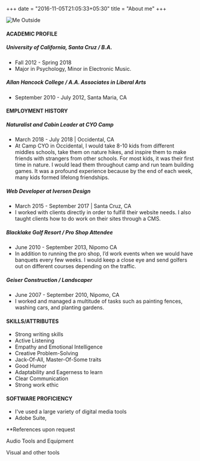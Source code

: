 +++
date = "2016-11-05T21:05:33+05:30"
title = "About me"
+++

<img src="/img/mic1.gif" alt="Me Outside"> <br>

<!-- > My dad, Gene Betts died November 18th, 2019   -->

<!-- In Broad terms, Paleblue.fm works to produce creative tech projects to document and pursue truth and document among civilizations, cultures, and peoples, to promote positive adaptation practices. Given the dramatic developments in technological changes, to increase empathy. The first project is a podcast that sounds kind of like life, the musical. It's a podcast that gives voice to every human across the social hierarchy, and finds the connections between our differences.

- By documenting and producing people that would otherwise not be recorded, we start a dialogue for their situation in an artistic way. Historically, sparking dialogue is a definitive method for increasing the quality of lives of the people whom the dialogue is about.</div>
-->

#### ACADEMIC PROFILE

##### University of California, Santa Cruz / B.A.

- Fall 2012 - Spring 2018
- Major in Psychology, Minor in Electronic Music.

##### Allan Hancock College / A.A. Associates in Liberal Arts

  - September 2010 - July 2012,  Santa Maria, CA


#### EMPLOYMENT HISTORY

##### Naturalist and Cabin Leader at CYO Camp

  - March 2018 - July 2018 | Occidental, CA
  - At Camp CYO in Occidental, I would take 8-10 kids from different middles schools, take them on nature hikes, and inspire them to make friends with strangers from other schools. For most kids, it was their first time in nature. I would lead them throughout camp and run team building games. It was a profound experience because by the end of each week, many kids formed lifelong friendships.

##### Web Developer at Iversen Design

  - March 2015 - September 2017 | Santa Cruz, CA
  - I worked with clients directly in order to fulfill their website needs. I also taught clients how to do work on their sites through a CMS.

##### Blacklake Golf Resort / Pro Shop Attendee

  - June 2010 - September 2013, Nipomo CA
  - In addition to running the pro shop, I’d work events when we would have banquets every few weeks. I would keep a close eye and send golfers out on different courses depending on the traffic.

##### Geiser Construction / Landscaper

  - June 2007 - September 2010, Nipomo, CA
  - I worked and managed a multitude of tasks such as painting fences, washing cars, and planting gardens.

#### SKILLS/ATTRIBUTES

  - Strong writing skills
  - Active Listening
  - Empathy and Emotional Intelligence
  - Creative Problem-Solving
  - Jack-Of-All, Master-Of-Some traits
  - Good Humor
  - Adaptability and Eagerness to learn
  - Clear Communication
  - Strong work ethic


#### SOFTWARE PROFICIENCY

  - I've used a large variety of digital media tools
  - Adobe Suite,


  **References upon request


Audio Tools and Equipment

Visual and other tools
